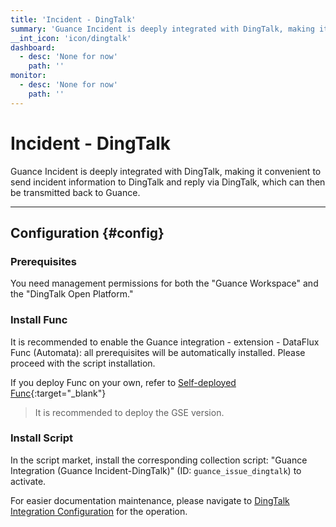 ```yaml
---
title: 'Incident - DingTalk'
summary: 'Guance Incident is deeply integrated with DingTalk, making it convenient to send incident information to DingTalk and reply via DingTalk, which can then be transmitted back to Guance'
__int_icon: 'icon/dingtalk'
dashboard:
  - desc: 'None for now'
    path: ''
monitor:
  - desc: 'None for now'
    path: ''
---
```


<!-- markdownlint-disable MD025 -->
# Incident - DingTalk
<!-- markdownlint-enable -->

Guance Incident is deeply integrated with DingTalk, making it convenient to send incident information to DingTalk and reply via DingTalk, which can then be transmitted back to Guance.

---

## Configuration {#config}

### Prerequisites

You need management permissions for both the "Guance Workspace" and the "DingTalk Open Platform."

### Install Func

It is recommended to enable the Guance integration - extension - DataFlux Func (Automata): all prerequisites will be automatically installed. Please proceed with the script installation.

If you deploy Func on your own, refer to [Self-deployed Func](https://func.guance.com/doc/script-market-guance-integration/){:target="_blank"}

> It is recommended to deploy the GSE version.

### Install Script

In the script market, install the corresponding collection script: "Guance Integration (Guance Incident-DingTalk)" (ID: `guance_issue_dingtalk`) to activate.

For easier documentation maintenance, please navigate to [DingTalk Integration Configuration](https://func.guance.com/doc/script-market-guance-issue-dingtalk-integration/) for the operation.